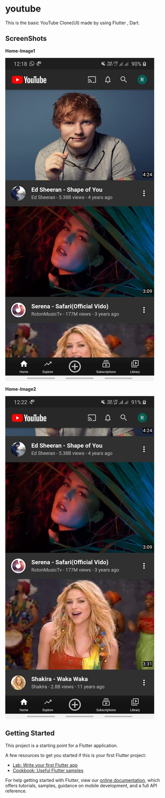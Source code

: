 # youtube

This is the basic YouTube Clone(UI) made by using Flutter , Dart.

## ScreenShots

**Home-Image1**

![HomeSec1](images/image1.jpg)

**Home-Image2**

![HomeSec2](images/image2.jpg)


## Getting Started

This project is a starting point for a Flutter application.

A few resources to get you started if this is your first Flutter project:

- [Lab: Write your first Flutter app](https://flutter.dev/docs/get-started/codelab)
- [Cookbook: Useful Flutter samples](https://flutter.dev/docs/cookbook)

For help getting started with Flutter, view our
[online documentation](https://flutter.dev/docs), which offers tutorials,
samples, guidance on mobile development, and a full API reference.
